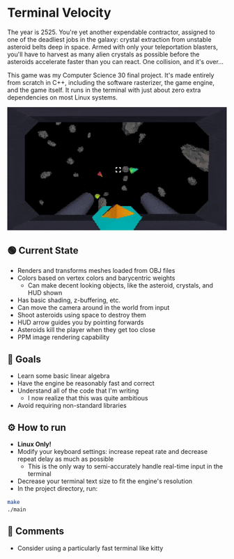 # Terminal Velocity

The year is 2525. You're yet another expendable contractor, assigned to one of the deadliest jobs in the galaxy: crystal extraction from unstable asteroid belts deep in space. Armed with only your teleportation blasters, you'll have to harvest as many alien crystals as possible before the asteroids accelerate faster than you can react. One collision, and it's over...

This game was my Computer Science 30 final project. It's made entirely from scratch in C++, including the software rasterizer, the game engine, and the game itself. It runs in the terminal with just about zero extra dependencies on most Linux systems.

![Flying around and shooting in cockpit](github/6-19-2025-gameplay.gif)

## 🟢 Current State
- Renders and transforms meshes loaded from OBJ files
- Colors based on vertex colors and barycentric weights
    - Can make decent looking objects, like the asteroid, crystals, and HUD shown
- Has basic shading, z-buffering, etc.
- Can move the camera around in the world from input
- Shoot asteroids using space to destroy them
- HUD arrow guides you by pointing forwards
- Asteroids kill the player when they get too close
- PPM image rendering capability

## 🎯 Goals
- Learn some basic linear algebra
- Have the engine be reasonably fast and correct
- Understand all of the code that I'm writing
    - I now realize that this was quite ambitious
- Avoid requiring non-standard libraries

## ⚙️ How to run
- **Linux Only!**
- Modify your keyboard settings: increase repeat rate and decrease repeat delay as much as possible
    - This is the only way to semi-accurately handle real-time input in the terminal
- Decrease your terminal text size to fit the engine's resolution
- In the project directory, run:
```bash
make
./main
```

## 💬 Comments
- Consider using a particularly fast terminal like kitty
